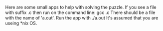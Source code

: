 
Here are some small apps to help with solving the puzzle.
If you see a file with suffix .c then run on the command line:
gcc <name-of-app>.c
There should be a file with the name of 'a.out'. Run the app with ./a.out
It's assumed that you are useing *nix OS.

